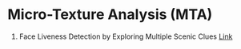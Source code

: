 # Micro-Texture Analysis (MTA)

1. Face Liveness Detection by Exploring Multiple Scenic Clues [Link](https://drive.google.com/file/d/16UF8p9W7H2cIp1DyqPH43aMV5ZiH2Q5j/view?usp=sharing)